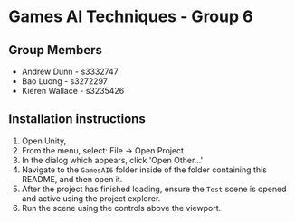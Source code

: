 Games AI Techniques - Group 6
=============================

Group Members
-------------
* Andrew Dunn - s3332747
* Bao Luong - s3272297
* Kieren Wallace - s3235426

Installation instructions
-------------------------
1. Open Unity, 
2. From the menu, select: File -> Open Project
3. In the dialog which appears, click 'Open Other…'
4. Navigate to the `GamesAI6` folder inside of the folder containing this README, and then open it.
5. After the project has finished loading, ensure the `Test` scene is opened and active using the project explorer.
6. Run the scene using the controls above the viewport.

